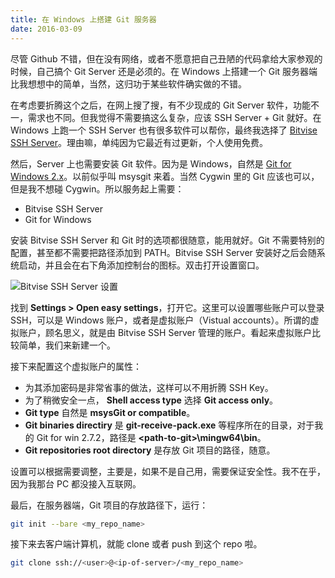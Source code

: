 ```yaml
---
title: 在 Windows 上搭建 Git 服务器
date: 2016-03-09
---
```


尽管 Github 不错，但在没有网络，或者不愿意把自己丑陋的代码拿给大家参观的时候，自己搞个 Git Server 还是必须的。在 Windows 上搭建一个 Git 服务器端比我想想中的简单，当然，这归功于某些软件确实做的不错。

<!--more-->

在考虑要折腾这个之后，在网上搜了搜，有不少现成的 Git Server 软件，功能不一，需求也不同。但我觉得不需要搞这么复杂，应该 SSH Server + Git 就好。在 Windows 上跑一个 SSH Server 也有很多软件可以帮你，最终我选择了 [Bitvise SSH Server](https://www.bitvise.com/ssh-server)。理由嘛，单纯因为它最近有过更新，个人使用免费。

然后，Server 上也需要安装 Git 软件。因为是 Windows，自然是 [Git for Windows 2.x](https://git-for-windows.github.io/)。以前似乎叫 msysgit 来着。当然 Cygwin 里的 Git 应该也可以，但是我不想碰 Cygwin。所以服务起上需要：

- Bitvise SSH Server
- Git for Windows

安装 Bitvise SSH Server 和 Git 时的选项都很随意，能用就好。Git 不需要特别的配置，甚至都不需要把路径添加到 PATH。Bitvise SSH Server 安装好之后会随系统启动，并且会在右下角添加控制台的图标。双击打开设置窗口。

![Bitvise SSH Server 设置](/image/git-win-bitvise-ssh-server-settings.png)

找到 **Settings > Open easy settings**，打开它。这里可以设置哪些账户可以登录 SSH，可以是 Windows 账户，或者是虚拟账户（Vistual accounts）。所谓的虚拟账户，顾名思义，就是由 Bitvise SSH Server 管理的账户。看起来虚拟账户比较简单，我们来新建一个。

接下来配置这个虚拟账户的属性：

- 为其添加密码是非常省事的做法，这样可以不用折腾 SSH Key。
- 为了稍微安全一点， **Shell access type** 选择 **Git access only**。
- **Git type** 自然是 **msysGit or compatible**。
- **Git binaries directiry** 是 **git-receive-pack.exe** 等程序所在的目录，对于我的 Git for win 2.7.2，路径是 **&lt;path-to-git&gt;\\mingw64\\bin**。
- **Git repositories root directory** 是存放 Git 项目的路径，随意。

设置可以根据需要调整，主要是，如果不是自己用，需要保证安全性。我不在乎，因为我那台 PC 都没接入互联网。

最后，在服务器端，Git 项目的存放路径下，运行：

```bash
git init --bare <my_repo_name>
```

接下来去客户端计算机，就能 clone 或者 push 到这个 repo 啦。

```bash
git clone ssh://<user>@<ip-of-server>/<my_repo_name>
```
